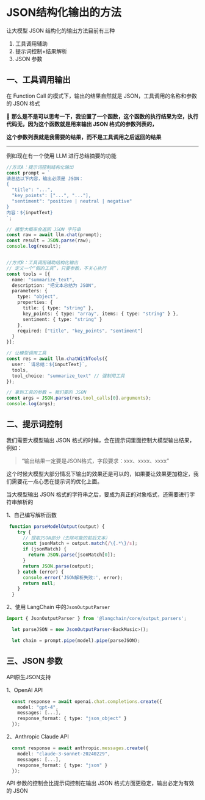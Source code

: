 
# JSON结构化输出的方法

让大模型 JSON 结构化的输出方法目前有三种

1. 工具调用辅助
2. 提示词控制+结果解析
3. JSON 参数

## 一、工具调用输出
在 Function Call 的模式下，输出的结果自然就是 JSON，工具调用的名称和参数的 JSON 格式

🚀 **那么是不是可以思考一下，我设置了一个函数，这个函数的执行结果为空，执行代码无，因为这个函数就是用来输出 JSON 格式的参数列表的，**

**这个参数列表就是我需要的结果，而不是工具调用之后返回的结果**

****

例如现在有一个使用 LLM 进行总结摘要的功能

```typescript
//方式A：提示词控制结构化输出
const prompt = `
请总结以下内容，输出必须是 JSON：
{
  "title": "...",
  "key_points": ["...", "..."],
  "sentiment": "positive | neutral | negative"
}
内容：${inputText}
`;

// 模型大概率会返回 JSON 字符串
const raw = await llm.chat(prompt);
const result = JSON.parse(raw);
console.log(result);


//方式B：工具调用辅助结构化输出
// 定义一个“假的工具”，只要参数，不关心执行
const tools = [{
  name: "summarize_text",
  description: "把文本总结为 JSON",
  parameters: {
    type: "object",
    properties: {
      title: { type: "string" },
      key_points: { type: "array", items: { type: "string" } },
      sentiment: { type: "string" }
    },
    required: ["title", "key_points", "sentiment"]
  }
}];

// 让模型调用工具
const res = await llm.chatWithTools({
  user: `请总结：${inputText}`,
  tools,
  tool_choice: "summarize_text" // 强制用工具
});

// 拿到工具的参数 = 我们要的 JSON
const args = JSON.parse(res.tool_calls[0].arguments);
console.log(args);

```



## 二、提示词控制
我们需要大模型输出 JSON 格式的时候，会在提示词里面控制大模型输出结果，例如：

> “输出结果一定要是JSON格式，字段要求：xxx、xxxx、xxxx”
>

这个时候大模型大部分情况下输出的效果还是可以的，如果要让效果更加稳定，我们需要花一点心思在提示词的优化上面。



当大模型输出 JSON 格式的字符串之后，要成为真正的对象格式，还需要进行字符串解析的

1、自己编写解析函数

```typescript
 function parseModelOutput(output) {
    try {
      // 提取JSON部分（去除可能的前后文本）
      const jsonMatch = output.match(/\{.*\}/s);
      if (jsonMatch) {
        return JSON.parse(jsonMatch[0]);
      }
      return JSON.parse(output);
    } catch (error) {
      console.error('JSON解析失败:', error);
      return null;
    }
  }
```



2、使用 LangChain 中的`JsonOutputParser`

```typescript
import { JsonOutputParser } from '@langchain/core/output_parsers';

  let parseJSON = new JsonOutputParser<BackMusic>();

  let chain = prompt.pipe(model).pipe(parseJSON);
```

## 三、JSON 参数
  API原生JSON支持

 1、OpenAI API

```typescript
  const response = await openai.chat.completions.create({
    model: "gpt-4",
    messages: [...],
    response_format: { type: "json_object" }
  });
```



2、Anthropic Claude API

```typescript
  const response = await anthropic.messages.create({
    model: "claude-3-sonnet-20240229",
    messages: [...],
    response_format: { type: "json" }
  });
```



API 参数的控制会比提示词控制在输出 JSON 格式方面更稳定，输出必定为有效的 JSON

